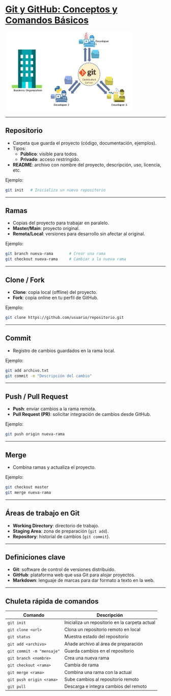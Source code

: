 # [Git y GitHub: Conceptos y Comandos Básicos](README.md)

<img src="img/concepto.JPG" alt="Github" width="400"
height="250"/>

---
##  Repositorio
- Carpeta que guarda el proyecto (código, documentación, ejemplos).  
- Tipos: 
  - **Público**: visible para todos.  
  - **Privado**: acceso restringido.  
- **README**: archivo con nombre del proyecto, descripción, uso, licencia, etc.  

Ejemplo:  
```bash
git init   # Inicializa un nuevo repositorio
```

---

##  Ramas
- Copias del proyecto para trabajar en paralelo.  
- **Master/Main**: proyecto original.  
- **Remota/Local**: versiones para desarrollo sin afectar al original.  

Ejemplo:  
```bash
git branch nueva-rama       # Crear una rama
git checkout nueva-rama     # Cambiar a la nueva rama
```

---

##  Clone / Fork
- **Clone**: copia local (offline) del proyecto.  
- **Fork**: copia online en tu perfil de GitHub.  

Ejemplo:  
```bash
git clone https://github.com/usuario/repositorio.git
```

---

##  Commit
- Registro de cambios guardados en la rama local.  

Ejemplo:  
```bash
git add archivo.txt
git commit -m "Descripción del cambio"
```

---

##  Push / Pull Request
- **Push**: enviar cambios a la rama remota.  
- **Pull Request (PR)**: solicitar integración de cambios desde GitHub.  

Ejemplo:  
```bash
git push origin nueva-rama
```

---

##  Merge
- Combina ramas y actualiza el proyecto.  

Ejemplo:  
```bash
git checkout master
git merge nueva-rama
```

---

##  Áreas de trabajo en Git
- **Working Directory**: directorio de trabajo.  
- **Staging Area**: zona de preparación (`git add`).  
- **Repository**: historial de cambios (`git commit`).  

---

##  Definiciones clave
- **Git**: software de control de versiones distribuido.  
- **GitHub**: plataforma web que usa Git para alojar proyectos.  
- **Markdown**: lenguaje de marcas para dar formato a texto en la web.  

---

##  Chuleta rápida de comandos

| Comando | Descripción |
|---------|-------------|
| `git init` | Inicializa un repositorio en la carpeta actual |
| `git clone <url>` | Clona un repositorio remoto en local |
| `git status` | Muestra estado del repositorio |
| `git add <archivo>` | Añade archivo al área de preparación |
| `git commit -m "mensaje"` | Guarda cambios en el repositorio |
| `git branch <nombre>` | Crea una nueva rama |
| `git checkout <rama>` | Cambia de rama |
| `git merge <rama>` | Combina una rama con la actual |
| `git push origin <rama>` | Sube cambios al repositorio remoto |
| `git pull` | Descarga e integra cambios del remoto |
